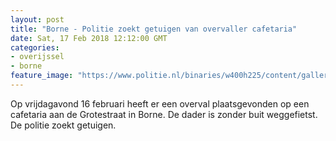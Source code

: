 ```yaml
---
layout: post
title: "Borne - Politie zoekt getuigen van overvaller cafetaria"
date: Sat, 17 Feb 2018 12:12:00 GMT
categories: 
- overijssel 
- borne 
feature_image: "https://www.politie.nl/binaries/w400h225/content/gallery/politie/stockfotos/algemeen/burgers-in-gesprek-met-agenten.jpg"
---
```


Op vrijdagavond 16 februari heeft er een overval plaatsgevonden op een cafetaria aan de Grotestraat in Borne. De dader is zonder buit weggefietst. De politie zoekt getuigen.
